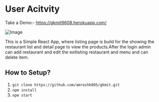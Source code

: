 # User Acitvity

Take a Demo:- https://gkmit9608.herokuapp.com/

![Image](https://i.imgur.com/hGxVwLZ.jpg)

This is a Simple React App, where listing page is build for the showing the restaurant list and detail page to view the products.After the login admin can add restaurant and edit the exitisting restaurant and menu and can delete item.

## How to Setup?

1. `git clone https://github.com/amreshk005/gkmit.git`
2. `npm install`
3. `npm start`
